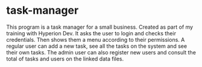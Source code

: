 # task-manager
This program is a task manager for a small business. Created as part of my training with Hyperion Dev.
It asks the user to login and checks their credentials. Then shows them a menu according to their permissions.
A regular user can add a new task, see all the tasks on the system and see their own tasks.
The admin user can also register new users and consult the total of tasks and users on the linked data files.
